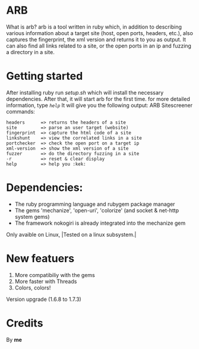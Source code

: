 # ARB 
What is arb? arb is a tool written in ruby which, in addition to describing various information about a target site (host, open ports, headers, etc.), also captures the fingerprint, the xml version and returns it to you as output. It can also find all links related to a site, or the open ports in an ip and fuzzing a directory in a site.

# Getting started
After installing ruby run _setup.sh_ which will install the necessary dependencies. After that, it will start arb for the first time. for more detailed information, type _`help`_
It will give you the following output:
ARB Sitescreener commands:

```
headers      => returns the headers of a site
site         => parse an user target (website)
fingerprint  => capture the html code of a site
linkshunt    => view the correlated links in a site
portchecker  => check the open port on a target ip
xml-version  => show the xml version of a site
fuzzer       => do the directory fuzzing in a site
-r           => reset & clear display
help         => help you :kek:
```

# Dependencies:

- The ruby programming language and rubygem package manager
- The gems 'mechanize', 'open-uri', 'colorize' (and socket & net-http system gems)
- The framework nokogiri is already integrated into the mechanize gem

Only avaible on Linux, |Tested on a linux subsystem.|

# New featuers
1) More compatibiliy with the gems
2) More faster with Threads
3) Colors, colors!

Version upgrade (1.6.8 to 1.7.3)


# Credits
By **me**
